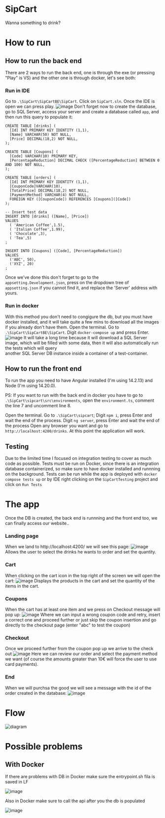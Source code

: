 # SipCart
Wanna something to drink?

# How to run

  ## How to run the back end
  There are 2 ways to run the back end, one is through the exe (or pressing "Play" is VS) and the other one is through docker, let's see both:

  ### Run in IDE
  Go to `.\SipCart\SipCartBE\SipCart`.
  Click on `SipCart.sln`.
  Once the IDE is open we can press play.
  ![image](https://github.com/user-attachments/assets/6c8274e4-d717-43c5-b7e5-c6f93bc68180)
  Don't forget now to create the database, go to SQL Server, access your server and create a database called `app`, and then run this query to populate it:
      
    CREATE TABLE [drinks] (
      [Id] INT PRIMARY KEY IDENTITY (1,1),
      [Name] VARCHAR(50) NOT NULL,
      [Price] DECIMAL(18,2) NOT NULL,
    );

    CREATE TABLE [Coupons] (
      [Code] VARCHAR(10) PRIMARY KEY,
      [PercentageReduction] DECIMAL CHECK ([PercentageReduction] BETWEEN 0 AND 100) NOT NULL,
    );

    CREATE TABLE [orders] (
      [Id] INT PRIMARY KEY IDENTITY (1,1),
      [CouponCode]VARCHAR(10),
      [TotalPrice] DECIMAL(18,2) NOT NULL,
      [PaymentMethod] VARCHAR(4) NOT NULL,
      FOREIGN KEY ([CouponCode]) REFERENCES [Coupons]([Code])
    );

    -- Insert test data
    INSERT INTO [drinks] ([Name], [Price]) 
    VALUES 
      ( 'American Coffee',1.5),
      ( 'Italian Coffee',1.99),
      ( 'Chocolate',3),
      ( 'Tea',5)
    ;

    INSERT INTO [Coupons] ([Code], [PercentageReduction]) 
    VALUES 
      ('ABC', 50),
      ('XYZ', 20)
    ;
  Once we've done this don't forget to go to the `appsetting.Development.json`, press on the dropdown tree of `appsetting.json` if you cannot find it, and replace the 'Server'   address with yours.
  

  ### Run in docker
  With this method you don't need to congigure the db, but you must have docker installed, and it will take quite a few mins to download all the images if you already don't      have them.
  Open the terminal.
  Go to `.\SipCart\SipCartBE\SipCart`.
  Digit `docker-compose up` and press Enter.
  ![image](https://github.com/user-attachments/assets/4c7fb599-83f2-4861-ae1a-1d865f28c277)
  It will take a long time because it will download a SQL Server image, which will be filled with some data, then it will also automatically run the tests which will query   
  another SQL Server DB instance inside a container of a test-container.
  
  
  ## How to run the front end
  To run the app you need to have Angular installed (I'm using 14.2.13) and Node (I'm using 14.20.0).
  
  PS: If you want to run with the back end in docker you have to go to `.\SipCart\sipcart\src\environments`, open the `environment.ts`, comment the line 7 and uncomment line 8.

  Open the terminal.
  Go to `.\SipCart\sipcart`;
  Digit `npm i`, press Enter and wait the end of the process.
  Digit `ng server`, press Enter and wait the end of the process
  Open any browser you want and go to `http://localhost:4200/drinks`.
  At this point the application will work.

  ## Testing
  Due to the limited time I focused on integration testing to cover as much code as possible.
  Tests must be run on Docker, since there is an integration database containerized, so make sure to have docker installed and runnning on the background.
  Tests can be run while the app is deployed with `docker compose tests up` or by IDE right clicking on the `SipCartTesting` project and click on `Run Tests`


  # The app
  Once the DB is created, the back end is runnning and the front end too, we can finally access our website..
  ### Landing page
  When we land to http://localhost:4200/ we will see this page:
  ![image](https://github.com/user-attachments/assets/6ef8ff3b-bdba-4439-ab63-4a21b2baf608)
  Allows the user to select the drinks he wants to order and set the quantity.

  ### Cart
  When clicking on the cart icon in the top right of the screen we will open the cart:
  ![image](https://github.com/user-attachments/assets/2d207bc7-99d7-4997-92b8-88924bd5054a)
  Displays the products in the cart and set the quantity of the items in the cart.

  ### Coupons
  When the cart has at least one item and we press on Checkout message will pop up:
  ![image](https://github.com/user-attachments/assets/2bfea2b3-882d-4c83-969f-5b44786cb5d1)
  Where we can input a wrong coupon code and retry, insert a correct one and proceed further or just skip the coupon insertion and go directly to the checkout page (enter "abc" to test the coupon)

  ### Checkout
  Once we proceed further from the coupon pop up we arrive to the check out
  ![image](https://github.com/user-attachments/assets/e039f8f8-dc3f-44dd-ba93-b66d5ffdffe5)
  Here we can review our order and select the payment method we want (of course the amounts greater than 10€ will force the user to use card payments).

  ### End
  When we will purchsa the good we will see a message with the id of the order created in the database:
  ![image](https://github.com/user-attachments/assets/b54c23e1-78e4-43f3-bafe-9e5be26cdbcf)


  
  # Flow
  ![diagram](https://github.com/user-attachments/assets/8aedbb3d-969d-4d39-81ae-e3ccce7661a8)

  # Possible problems

  ## With Docker
  If there are problems with DB in Docker make sure the entrypoint.sh fila is saved in LF
  
  ![image](https://github.com/user-attachments/assets/4ad467c1-6de0-4a24-903b-c4260a2a36e8)

  Also in Docker make sure to call the api after you the db is populated
  
  ![image](https://github.com/user-attachments/assets/864f0857-e1a5-4244-a8bb-16f4b353c0d1)

  


